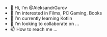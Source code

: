 - 👋 Hi, I’m @AleksandrGurov
- 👀 I’m interested in Films, PC Gaming, Books
- 🌱 I’m currently learning Kotlin
- 💞️ I’m looking to collaborate on ...
- 📫 How to reach me ...

<!---
AleksandrGurov/AleksandrGurov is a ✨ special ✨ repository because its `README.md` (this file) appears on your GitHub profile.
You can click the Preview link to take a look at your changes.
--->
